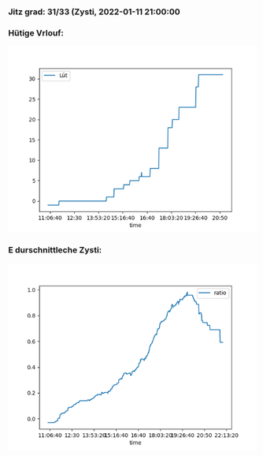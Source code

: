 ### Jitz grad: 31/33 (Zysti, 2022-01-11 21:00:00

### Hütige Vrlouf:
![Graph](Today.png)

### E durschnittleche Zysti:
![Graph](Zysti.png)
